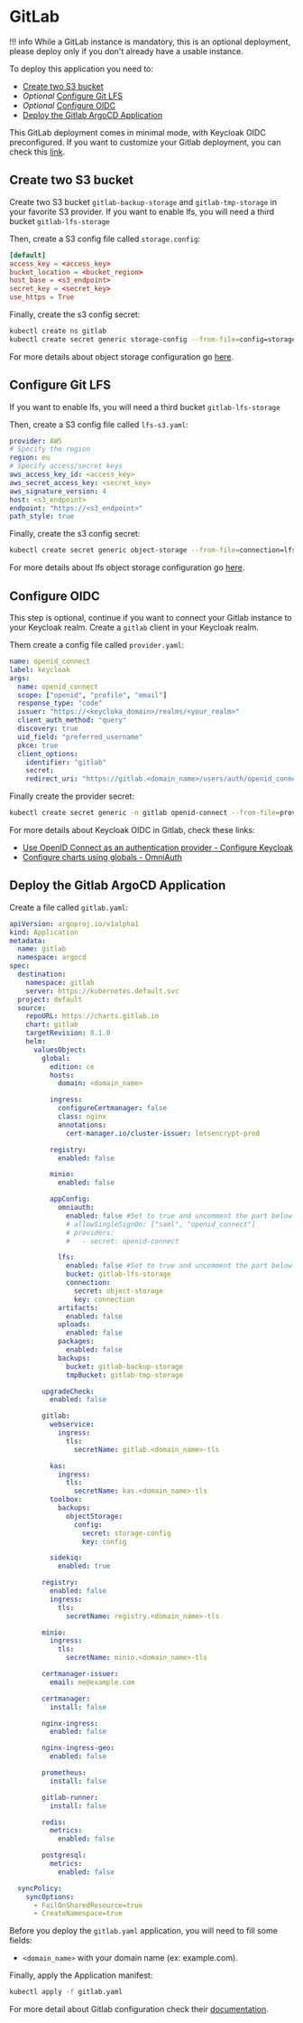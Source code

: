 # GitLab

!!! info
    While a GitLab instance is mandatory, this is an optional deployment, please deploy only if you don't already have a usable instance.

To deploy this application you need to:

- [Create two S3 bucket](#create-two-s3-bucket)
- *Optional* [Configure Git LFS](#configure-git-lfs)
- *Optional* [Configure OIDC](#configure-oidc)
- [Deploy the Gitlab ArgoCD Application](#deploy-the-gitlab-argocd-application)

This GitLab deployment comes in minimal mode, with Keycloak OIDC preconfigured.
If you want to customize your Gitlab deployment, you can check this [link](https://docs.gitlab.com/charts/charts/).

## Create two S3 bucket

Create two S3 bucket `gitlab-backup-storage` and `gitlab-tmp-storage` in your favorite S3 provider.
If you want to enable lfs, you will need a third bucket `gitlab-lfs-storage`

Then, create a S3 config file called `storage.config`:

```conf
[default]
access_key = <access_key>
bucket_location = <bucket_region>
host_base = <s3_endpoint>
secret_key = <secret_key>
use_https = True
```

Finally, create the s3 config secret:

```bash
kubectl create ns gitlab
kubectl create secret generic storage-config --from-file=config=storage.config -n gitlab
```

For more details about object storage configuration go [here](https://docs.gitlab.com/charts/advanced/external-object-storage/index.html).

## Configure Git LFS

If you want to enable lfs, you will need a third bucket `gitlab-lfs-storage`

Then, create a S3 config file called `lfs-s3.yaml`:

```yaml
provider: AWS
# Specify the region
region: eu
# Specify access/secret keys
aws_access_key_id: <access_key>
aws_secret_access_key: <secret_key>
aws_signature_version: 4
host: <s3_endpoint>
endpoint: "https://<s3_endpoint>"
path_style: true
```

Finally, create the s3 config secret:

```bash
kubectl create secret generic object-storage --from-file=connection=lfs-s3.yaml -n gitlab
```

For more details about lfs object storage configuration go [here](https://docs.gitlab.com/charts/advanced/external-object-storage/#lfs-artifacts-uploads-packages-external-diffs-terraform-state-dependency-proxy-secure-files).

## Configure OIDC

This step is optional, continue if you want to connect your Gitlab instance to your Keycloak realm.
Create a `gitlab` client in your Keycloak realm.

Them create a config file called `provider.yaml`:

```yaml
name: openid_connect
label: keycloak
args:
  name: openid_connect
  scope: ["openid", "profile", "email"]
  response_type: "code"
  issuer: "https://<keycloka_domain>/realms/<your_realm>"
  client_auth_method: "query"
  discovery: true
  uid_field: "preferred_username"
  pkce: true
  client_options:
    identifier: "gitlab"
    secret:
    redirect_uri: "https://gitlab.<domain_name>/users/auth/openid_connect/callback"
```

Finally create the provider secret:

```bash
kubectl create secret generic -n gitlab openid-connect --from-file=provider=provider.yaml
```

For more details about Keycloak OIDC in Gitlab, check these links:

- [Use OpenID Connect as an authentication provider - Configure Keycloak](https://docs.gitlab.com/ee/administration/auth/oidc.html?tab=-1#configure-keycloak)
- [Configure charts using globals - OmniAuth](https://docs.gitlab.com/charts/charts/globals.html#omniauth)

## Deploy the Gitlab ArgoCD Application

Create a file called `gitlab.yaml`:

```yaml
apiVersion: argoproj.io/v1alpha1
kind: Application
metadata:
  name: gitlab
  namespace: argocd
spec:
  destination:
    namespace: gitlab
    server: https://kubernetes.default.svc
  project: default
  source:
    repoURL: https://charts.gitlab.io
    chart: gitlab
    targetRevision: 8.1.0
    helm:
      valuesObject:
        global:
          edition: ce
          hosts:
            domain: <domain_name>

          ingress:
            configureCertmanager: false
            class: nginx
            annotations:
              cert-manager.io/cluster-issuer: letsencrypt-prod

          registry:
            enabled: false

          minio:
            enabled: false

          appConfig:
            omniauth:
              enabled: false #Set to true and uncomment the part below if you want to use OIDC
              # allowSingleSignOn: ["saml", "openid_connect"]
              # providers:
              #   - secret: openid-connect

            lfs:
              enabled: false #Set to true and uncomment the part below if you want to use OIDC
              bucket: gitlab-lfs-storage
              connection:
                secret: object-storage
                key: connection
            artifacts:
              enabled: false
            uploads:
              enabled: false
            packages:
              enabled: false
            backups:
              bucket: gitlab-backup-storage
              tmpBucket: gitlab-tmp-storage

        upgradeCheck:
          enabled: false

        gitlab:
          webservice:
            ingress:
              tls:
                secretName: gitlab.<domain_name>-tls

          kas:
            ingress:
              tls:
                secretName: kas.<domain_name>-tls
          toolbox:
            backups:
              objectStorage:
                config:
                  secret: storage-config
                  key: config

          sidekiq:
            enabled: true

        registry:
          enabled: false
          ingress:
            tls:
              secretName: registry.<domain_name>-tls

        minio:
          ingress:
            tls:
              secretName: minio.<domain_name>-tls

        certmanager-issuer:
          email: me@example.com

        certmanager:
          install: false

        nginx-ingress:
          enabled: false

        nginx-ingress-geo:
          enabled: false

        prometheus:
          install: false

        gitlab-runner:
          install: false

        redis:
          metrics:
            enabled: false

        postgresql:
          metrics:
            enabled: false

  syncPolicy:
    syncOptions:
      - FailOnSharedResource=true
      - CreateNamespace=true
```

Before you deploy the `gitlab.yaml` application, you will need to fill some fields:

- `<domain_name>` with your domain name (ex: example.com).

Finally, apply the Application manifest:

```bash
kubectl apply -f gitlab.yaml
```

For more detail about Gitlab configuration check their [documentation](https://docs.gitlab.com/charts/).
